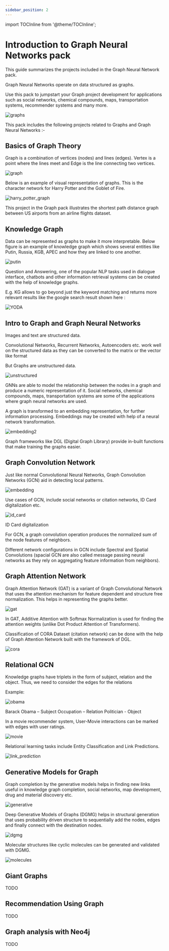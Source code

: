 ```yaml
---
sidebar_position: 2
---
```

import TOCInline from '@theme/TOCInline';


# Introduction to Graph Neural Networks pack

This guide summarizes the projects included in the Graph Neural Network pack.

Graph Neural Networks operate on data structured as graphs.

Use this pack to jumpstart your Graph project development for applications such as social networks, chemical compounds, maps, transportation systems, recommender systems and many more.

![graphs](/img/graphs.png)

This pack includes the following projects related to Graphs and Graph Neural Networks :-

<TOCInline toc={toc} />

## Basics of Graph Theory

Graph is a combination of vertices (nodes) and lines (edges). Vertex is a point where the lines meet and Edge is the line connecting two vertices.

![graph](/img/graph.png)

Below is an example of visual representation of graphs. This is the character network for Harry Potter and the Goblet of Fire.

![harry_potter_graph](/img/harry_potter_graph.png)

This project in the Graph pack illustrates the shortest path distance graph between US airports from an airline flights dataset.

## Knowledge Graph

Data can be represented as graphs to make it more interpretable. Below figure is an example of knowledge graph which shows several entities like Putin, Russia, KGB, APEC and how they are linked to one another.

![putin](/img/putin.png)

Question and Answering, one of the popular NLP tasks used in dialogue interface, chatbots and other information retrieval systems can be created with the help of knowledge graphs.

E.g. KG allows to go beyond just the keyword matching and returns more relevant results like the google search result shown here :

![YODA](/img/YODA.png)


## Intro to Graph and Graph Neural Networks

Images and text are structured data.

Convolutional Networks, Recurrent Networks, Autoencoders etc. work well on the structured data as they can be converted to the matrix or the vector like format

But Graphs are unstructured data.

![unstructured](/img/unstructured.png)

GNNs are able to model the relationship between the nodes in a graph and produce a numeric representation of it. Social networks, chemical compounds, maps, transportation systems are some of the applications where graph neural networks are used.

A graph is transformed to an embedding representation, for further information processing. Embeddings may be created with help of a neural network transformation.

![embedding2](/img/embedding2.png)

Graph frameworks like DGL (Digital Graph Library) provide in-built functions that make training the graphs easier.

## Graph Convolution Network

Just like normal Convolutional Neural Networks, Graph Convolution Networks (GCN) aid in detecting local patterns.

![embedding](/img/embedding.jpg)

Use cases of GCN, include social networks or citation networks, ID Card digitalization etc.

![id_card](/img/id_card.png)

ID Card digitalization

For GCN, a graph convolution operation produces the normalized sum of the node features of neighbors.

Different network configurations in GCN include Spectral and Spatial Convolutions (spacial GCN are also called message passing neural networks as they rely on aggregating feature information from neighbors).

## Graph Attention Network

Graph Attention Network (GAT) is a variant of Graph Convolutional Network that uses the attention mechanism for feature dependent and structure free normalization. This helps in representing the graphs better.

![gat](/img/gat.png)

In GAT, Additive Attention with Softmax Normalization is used for finding the attention weights (unlike Dot Product Attention of Transformers).

Classification of CORA Dataset (citation network) can be done with the help of Graph Attention Network built with the framework of DGL.

![cora](/img/cora.png)

## Relational GCN

Knowledge graphs have triplets in the form of subject, relation and the object. Thus, we need to consider the edges for the relations

Example:

![obama](/img/obama.png)

Barack Obama – Subject
Occupation – Relation
Politician - Object

In a movie recommender system, User-Movie interactions can be marked with edges with user ratings.

![movie](/img/movie.png)

Relational learning tasks include Entity Classification and Link Predictions.

![link_prediction](/img/link_prediction.png)

## Generative Models for Graph

Graph completion by the generative models helps in finding new links useful in knowledge graph completion, social networks, map development, drug and material discovery etc.

![generative](/img/generative.gif)

Deep Generative Models of Graphs (DGMG) helps in structural generation that uses probability driven structure to sequentially add the nodes, edges and finally connect with the destination nodes.

![dgmg](/img/dgmg.png)

Molecular structures like cyclic molecules can be generated and validated with DGMG.

![molecules](/img/molecules.png)

## Giant Graphs

TODO

## Recommendation Using Graph

TODO

## Graph analysis with Neo4j

TODO
